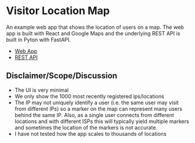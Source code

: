 # Visitor Location Map

An example web app that shows the location of users on a map. The web app is built with React and Google Maps and the underlying REST API is built in Pyton with FastAPI.

* [Web App](web-app)
* [REST API](api)

## Disclaimer/Scope/Discussion

* The UI is very minimal
* We only show the 1000 most recently registered ips/locations
* The IP may not uniquely identify a user (i.e. the same user may visit from different IPs) so a marker on the map can represent many users behind the same IP. Also, as a single user connects from different locations and with different ISPs this will typically yield multiple markers and sometimes the location of the markers is not accurate.
* I have not tested how the app scales to thousands of locations
